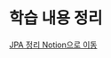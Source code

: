 # 학습 내용 정리

[JPA 정리 Notion으로 이동](https://flash-airedale-6d1.notion.site/JPA-22ac912a0c3a4b749d8abd7454d7ca3a)
